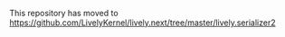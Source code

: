 This repository has moved to https://github.com/LivelyKernel/lively.next/tree/master/lively.serializer2
